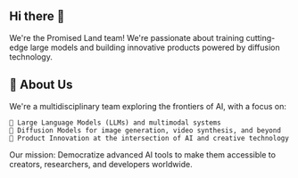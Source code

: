 ## Hi there 👋
We're the Promised Land team!
We're passionate about training cutting-edge large models and building innovative products powered by diffusion technology.

## 🌟 About Us
We're a multidisciplinary team exploring the frontiers of AI, with a focus on:

    🔮 Large Language Models (LLMs) and multimodal systems
    🎨 Diffusion Models for image generation, video synthesis, and beyond
    🚀 Product Innovation at the intersection of AI and creative technology


Our mission: Democratize advanced AI tools to make them accessible to creators, researchers, and developers worldwide.
